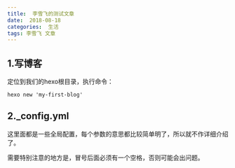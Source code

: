 ```yaml
---
title:  李雪飞的测试文章
date:  2018-08-18 
categories:  生活
tags: 李雪飞 文章
---
```




## 1.写博客

定位到我们的hexo根目录，执行命令：

```
hexo new 'my-first-blog'
```

## 2._config.yml

这里面都是一些全局配置，每个参数的意思都比较简单明了，所以就不作详细介绍了。

需要特别注意的地方是，冒号后面必须有一个空格，否则可能会出问题。